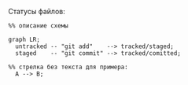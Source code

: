 Статусы файлов:

```mermaid
%% описание схемы

graph LR;
  untracked -- "git add"    --> tracked/staged;
  staged    -- "git commit" --> tracked/comitted;

%% стрелка без текста для примера: 
  A --> B;

```
